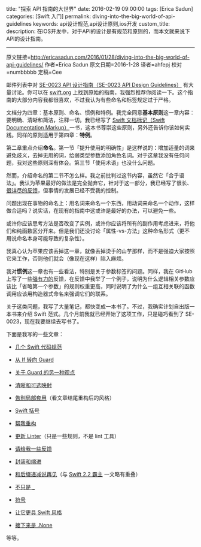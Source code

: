 title: "探索 API 指南的大世界"
date: 2016-02-19 09:00:00
tags: [Erica Sadun]
categories: [Swift 入门]
permalink: diving-into-the-big-world-of-api-guidelines
keywords: api设计规范,api设计原则,ios开发
custom_title: 
description: 在iOS开发中，对于API的设计是有规范和原则的，而本文就来说下API的设计指南。

---
原文链接=http://ericasadun.com/2016/01/28/diving-into-the-big-world-of-api-guidelines/
作者=Erica Sadun
原文日期=2016-1-28
译者=ahfepj
校对=numbbbbb
定稿=Cee

<!--此处开始正文-->

邮件列表中对 [SE-0023 API 设计指南（SE-0023 API Design Guidelines）](https://github.com/apple/swift-evolution/blob/master/proposals/0023-api-guidelines.md) 有大量讨论。你可以在 [swift.org](https://swift.org/documentation/api-design-guidelines/) 上找到原始的指南，我强烈推荐你阅读一下。这个指南的大部分内容我都很喜欢，不过我认为有些命名和标签规定过于严格。
<!--more-->

文档分为四章：基本原则、命名、惯例和特例。我完全同意**基本原则**这一章内容：要明确、清晰和简洁，注释一切。我已经写了 [Swift 文档标记（Swift Documentation Markup）](https://itunes.apple.com/us/book/swift-documentation-markup/id1049010423?mt=11)一书，这本书尊崇这些原则，另外还告诉你该如何实践。同样的原则适用于第四章：**特例**。

第二章重点介绍**命名**。第一节「提升使用的明确性」是这样说的：增加适量的词来避免歧义，去掉无用的词，给弱类型参数添加角色名词。对于这章我没有任何问题，我对这些原则深有体会。第三节「使用术语」也没什么问题。

然而，介绍命名的第二节不怎么样。我之前批判过这节内容，虽然它「合乎语法」。我认为苹果最好的做法是完全抛弃它，针对于这一部分，我已经写了很长、[很详尽的反馈](https://github.com/erica/SwiftStyle/blob/master/Grammatical.md)，但事情的发展已经不受我的控制。

问题出现在事物的命名上：用名词来命名一个东西，用动词来命名一个动作，这样做合适吗？说实话，在现有的指南中这或许是最好的办法，可以避免一些。

或许你应该思考方法是否改变了实例，或许你应该将所有的副作用考虑进来，将他们和纯函数区分开来。但是我们还没讨论「属性-vs-方法」这种命名形式（更不用说命名本身可能导致的复杂性）。

我真心认为苹果应该丢掉这一章，就像丢掉烫手的山芋那样，而不是强迫大家按照它来工作，否则他们就会（像现在这样）陷入麻烦。

我对**惯例**这一章也有一些看法，特别是关于参数标签的问题。同样，我在 GitHub 上写了一些[强有力的](https://github.com/erica/SwiftStyle/blob/master/ArgumentLabels.md)反馈，在反馈中我举了一个例子，说明为什么逻辑相关参数应该比「省略第一个参数」的规则权重更高，同时说明了为什么一组互相关联的函数调用应该用构造器式命名来强调它们的联系。

关于这类问题，我写了大量笔记，都快变成一本书了。不过，我确实计划自出版一本书来介绍 Swift 范式。几个月前我就已经开始了这项工作，只是碰巧看到了 SE-0023，现在我要继续去写书了。

下面是我写的一些文章：

- [几个 Swift 代码规范](http://ericasadun.com/2015/11/17/a-handful-of-swift-style-rules-swiftlang/)

- [从 If 转向 Guard](http://ericasadun.com/2015/12/29/migrating-ifs-to-guards-in-swift/)

- [关于 Guard 的另一种观点](http://ericasadun.com/2016/01/01/another-take-on-guard/)

- [清晰和可选映射](http://ericasadun.com/2015/12/27/clarity-and-optional-mapping-looking-for-opinions/)

- [告别局部套用](http://ericasadun.com/2015/12/18/bidding-farewell-to-currying/)（看文章结尾重构后的风格）

- [Swift 括号](http://ericasadun.com/2016/01/28/diving-into-the-big-world-of-api-guidelines/)

- [帮我重构](http://ericasadun.com/2015/12/18/dear-erica-help-me-refactor/)

- [更新 Linter](http://ericasadun.com/2015/12/17/updated-linter/)（只是一些规则，不是 lint 工具）

- [请给我一些反馈](http://ericasadun.com/2015/12/11/styling-feedback-needed-tell-me-what-you-think-of-this-code-layout/)

- [封装和缩进](http://ericasadun.com/2015/11/24/wrapping-and-indentation-opinions/)

- [和后缀递减说再见](http://ericasadun.com/2015/12/13/bidding-fairwell-to-postfix-decrement/)（与 [Swift 2.2 霸主](http://ericasadun.com/2016/01/26/welcoming-our-new-swift-2-2-overlords/) 一文略有重叠）

- [不只是 _](http://ericasadun.com/2015/12/04/marking-symbols-does-swift-need-more-than-_unpublished/)

- [符号](http://ericasadun.com/2016/01/13/a-few-thoughts-on-swift-symbologygist/)

- [让它更具 Swift 风格](http://ericasadun.com/2016/01/11/make-this-swift-er-coordinate-distances/)

- [接下来是 .None](http://ericasadun.com/2016/01/04/and-then-there-was-none-when-to-nil-and-when-to-not/)

等等。